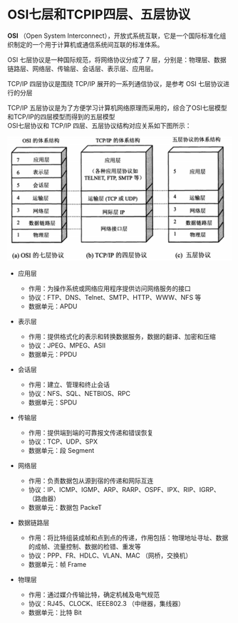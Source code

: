# OSI七层和TCPIP四层、五层协议

**OSI** （Open System Interconnect），开放式系统互联，它是一个国际标准化组织制定的一个用于计算机或通信系统间互联的标准体系。

OSI 七层协议是一种国际规范，将网络协议分成了 7 层，分别是：物理层、数据链路层、网络层、传输层、会话层、表示层、应用层。

TCP/IP 四层协议是围绕 TCP/IP 展开的一系列通信协议，是参考 OSI 七层协议进行的分层

TCP/IP 五层协议是为了方便学习计算机网络原理而采用的，综合了OSI七层模型和TCP/IP的四层模型而得到的五层模型  
OSI七层协议和 TCP/IP 四层、五层协议结构对应关系如下图所示：

![dev-network-protocol-1](assets/dev-network-protocol-1-20241220155442-gr35jwu.png)​

* 应用层

  * 作用：为操作系统或网络应用程序提供访问网络服务的接口
  * 协议：FTP、DNS、Telnet、SMTP、HTTP、WWW、NFS 等
  * 数据单元：APDU
* 表示层

  * 作用：提供格式化的表示和转换数据服务，数据的翻译、加密和压缩
  * 协议：JPEG、MPEG、ASII
  * 数据单元：PPDU
* 会话层

  * 作用：建立、管理和终止会话
  * 协议：NFS、SQL、NETBIOS、RPC
  * 数据单元：SPDU
* 传输层

  * 作用：提供端到端的可靠报文传递和错误恢复
  * 协议：TCP、UDP、SPX
  * 数据单元：段 Segment
* 网络层

  * 作用：负责数据包从源到宿的传递和网际互连
  * 协议：IP、ICMP、IGMP、ARP、RARP、OSPF、IPX、RIP、IGRP、 （路由器）
  * 数据单元：数据包 PackeT
* 数据链路层

  * 作用：将比特组装成帧和点到点的传递，作用包括：物理地址寻址、数据的成帧、流量控制、数据的检错、重发等
  * 协议：PPP、FR、HDLC、VLAN、MAC （网桥，交换机）
  * 数据单元：帧 Frame
* 物理层

  * 作用：通过媒介传输比特，确定机械及电气规范
  * 协议：RJ45、CLOCK、IEEE802.3 （中继器，集线器）
  * 数据单元：比特 Bit

‍
